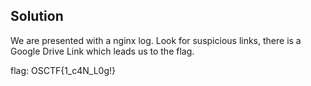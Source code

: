 ## Solution

We are presented with a nginx log. Look for suspicious links, there is a Google Drive Link which leads us to the flag.

flag: OSCTF{1_c4N_L0g!}